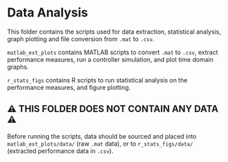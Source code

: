 # Data Analysis
This folder contains the scripts used for data extraction, statistical analysis, graph plotting and file conversion from `.mat` to `.csv`.

`matlab_ext_plots` contains MATLAB scripts to convert `.mat` to `.csv`, extract performance measures, run a controller simulation, and plot time domain graphs.

`r_stats_figs` contains R scripts to run statistical analysis on the performance measures, and figure plotting.

## :warning: THIS FOLDER DOES NOT CONTAIN ANY DATA :warning:
Before running the scripts, data should be sourced and placed into `matlab_ext_plots/data/` (raw `.mat` data), or to `r_stats_figs/data/` (extracted performance data in `.csv`). 
